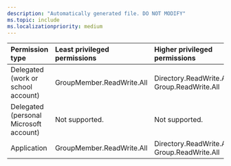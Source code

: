 ```yaml
---
description: "Automatically generated file. DO NOT MODIFY"
ms.topic: include
ms.localizationpriority: medium
---
```


|Permission type|Least privileged permissions|Higher privileged permissions|
|:---|:---|:---|
|Delegated (work or school account)|GroupMember.ReadWrite.All|Directory.ReadWrite.All, Group.ReadWrite.All|
|Delegated (personal Microsoft account)|Not supported.|Not supported.|
|Application|GroupMember.ReadWrite.All|Directory.ReadWrite.All, Group.ReadWrite.All|

